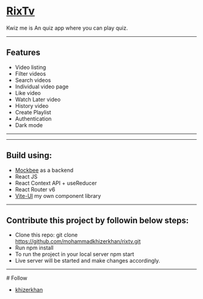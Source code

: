 # [RixTv](https://rixtv.netlify.app/)

Kwiz me is An quiz app where you can play quiz.
<hr/>

## Features

- Video listing
- Filter videos
- Search videos
- Individual video page
- Like video
- Watch Later video
- History video
- Create Playlist
- Authentication
- Dark mode

<hr/>

<hr/>

## Build using:

- [Mockbee](https://mockbee.netlify.app/) as a backend
- React JS
- React Context API + useReducer
- React Router v6
- [Vite-UI](https://vite-ui.netlify.app/) my own component library

<hr/>

## Contribute this project by followin below steps:

- Clone this repo: git clone https://github.com/mohammadkhizerkhan/rixtv.git
- Run npm install
- To run the project in your local server npm start
- Live server will be started and make changes accordingly.

<hr/>
# Follow 

- [khizerkhan](https://twitter.com/khizerkhan_07)
